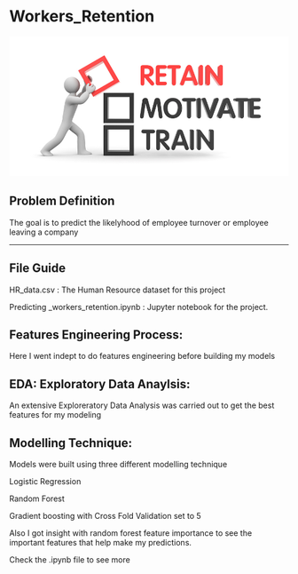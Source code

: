 # Workers_Retention

![](EmployeeRetention.jpg)


## Problem Definition 
The goal is to predict the likelyhood of employee turnover or employee leaving a company 

---
## File Guide

HR_data.csv :  The Human Resource dataset for this project 

Predicting _workers_retention.ipynb : Jupyter notebook for the project. 

## Features Engineering Process:

Here I went indept to do features engineering before building my models  

## EDA: Exploratory Data Anaylsis: 

An extensive Exploreratory Data Analysis was carried out to get the best features for my modeling 

## Modelling Technique: 

Models were built using three different modelling technique 

Logistic Regression 

Random Forest 

Gradient boosting with Cross Fold Validation set to 5 



Also I got insight with random forest feature importance to see the important features that help make my predictions. 

Check the .ipynb file to see more



